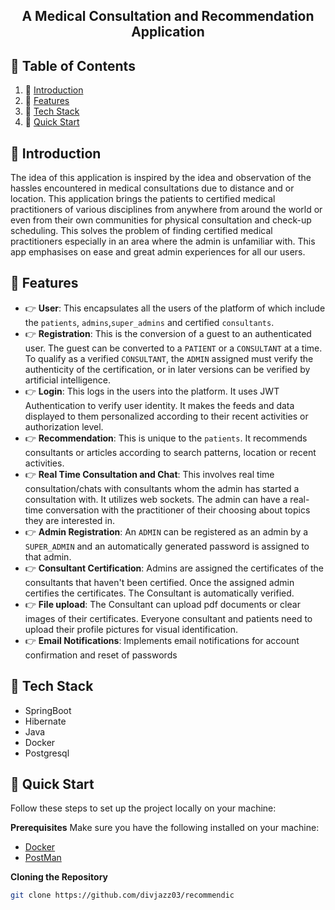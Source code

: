 

<h2 align="center">A Medical Consultation and Recommendation Application </h2>

## 📑 Table of Contents

1. 🤖 [Introduction](#-introduction)
2. 🔋 [Features](#-features)
3. 🔩 [Tech Stack](#-tech-stack) 
4. 💃 [Quick Start](#-quick-start)


## 🤖 Introduction
The idea of this application is inspired by the idea and observation of the hassles encountered in medical consultations due to distance and or location.
This application brings the patients to certified medical practitioners of various disciplines from anywhere from around the world or even from their own communities for physical consultation and check-up scheduling.
This solves the problem of finding certified medical practitioners especially in an area where the admin is unfamiliar with.
This app emphasises on ease and great admin experiences for all our users.</p>

## 🔋 Features
- 👉 **User**: This encapsulates all the users of the platform of which include the `patients`, `admins`,`super_admins` and certified `consultants`.
- 👉 **Registration**: This is the conversion of a guest to an authenticated user. The guest can be converted to a `PATIENT` or a `CONSULTANT` at a time. To qualify as a verified `CONSULTANT`, the `ADMIN` assigned must verify the authenticity of the certification, or in later versions can be verified by artificial intelligence.
- 👉 **Login**: This logs in the users into the platform. It uses JWT Authentication to verify user identity. It makes the feeds and data displayed to them personalized according to their recent activities or authorization level.
- 👉 **Recommendation**: This is unique to the `patients`. It recommends consultants or articles according to search patterns, location or recent activities.
- 👉 **Real Time Consultation and Chat**: This involves real time consultation/chats with consultants whom the admin has started a consultation with. It utilizes web sockets. The admin can have a real-time conversation with the practitioner of their choosing about topics they are interested in.
- 👉 **Admin Registration**: An `ADMIN` can be registered as an admin by a `SUPER_ADMIN` and an automatically generated password is assigned to that admin.
- 👉 **Consultant Certification**: Admins are assigned the certificates of the consultants that haven't been certified. Once the assigned admin certifies the certificates. The Consultant is automatically verified.
- 👉 **File upload**: The Consultant can upload pdf documents or clear images of their certificates. Everyone consultant and patients need to upload their profile pictures for visual identification.
- 👉 **Email Notifications**: Implements email notifications for account confirmation and reset of passwords

## 🔩 Tech Stack
- SpringBoot
- Hibernate
- Java
- Docker
- Postgresql

## 💃 Quick Start
Follow these steps to set up the project locally on your machine:

**Prerequisites**
Make sure you have the following installed on your machine:

- [Docker](https://www.docker.com)
- [PostMan](https://www.postman.com)

**Cloning the Repository**
```bash
git clone https://github.com/divjazz03/recommendic
```

